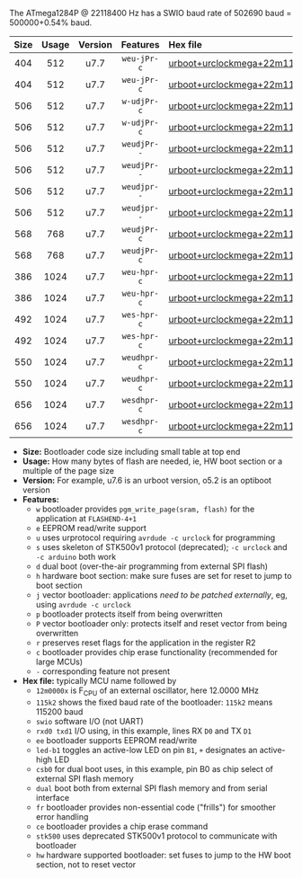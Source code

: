 The ATmega1284P @ 22118400 Hz has a SWIO baud rate of 502690 baud = 500000+0.54% baud.

|Size|Usage|Version|Features|Hex file|
|:-:|:-:|:-:|:-:|:--|
|404|512|u7.7|`weu-jPr-c`|[urboot+urclockmega+22m1184x++500k0_swio_rxd0_txd1_ee_led+c7_fr_ce.hex](https://raw.githubusercontent.com/stefanrueger/urboot.hex/main/boards/urclockmega/external_oscillator/fcpu+22m1184_Hz/br++500k0_bps/urboot+urclockmega+22m1184x++500k0_swio_rxd0_txd1_ee_led+c7_fr_ce.hex)|
|404|512|u7.7|`weu-jPr-c`|[urboot+urclockmega+22m1184x++500k0_swio_rxd2_txd3_ee_led+c7_fr_ce.hex](https://raw.githubusercontent.com/stefanrueger/urboot.hex/main/boards/urclockmega/external_oscillator/fcpu+22m1184_Hz/br++500k0_bps/urboot+urclockmega+22m1184x++500k0_swio_rxd2_txd3_ee_led+c7_fr_ce.hex)|
|506|512|u7.7|`w-udjPr-c`|[urboot+urclockmega+22m1184x++500k0_swio_rxd0_txd1_led+c7_csb3_dual_fr_ce.hex](https://raw.githubusercontent.com/stefanrueger/urboot.hex/main/boards/urclockmega/external_oscillator/fcpu+22m1184_Hz/br++500k0_bps/urboot+urclockmega+22m1184x++500k0_swio_rxd0_txd1_led+c7_csb3_dual_fr_ce.hex)|
|506|512|u7.7|`w-udjPr-c`|[urboot+urclockmega+22m1184x++500k0_swio_rxd2_txd3_led+c7_csb3_dual_fr_ce.hex](https://raw.githubusercontent.com/stefanrueger/urboot.hex/main/boards/urclockmega/external_oscillator/fcpu+22m1184_Hz/br++500k0_bps/urboot+urclockmega+22m1184x++500k0_swio_rxd2_txd3_led+c7_csb3_dual_fr_ce.hex)|
|506|512|u7.7|`weudjPr--`|[urboot+urclockmega+22m1184x++500k0_swio_rxd0_txd1_ee_led+c7_csb3_dual.hex](https://raw.githubusercontent.com/stefanrueger/urboot.hex/main/boards/urclockmega/external_oscillator/fcpu+22m1184_Hz/br++500k0_bps/urboot+urclockmega+22m1184x++500k0_swio_rxd0_txd1_ee_led+c7_csb3_dual.hex)|
|506|512|u7.7|`weudjPr--`|[urboot+urclockmega+22m1184x++500k0_swio_rxd2_txd3_ee_led+c7_csb3_dual.hex](https://raw.githubusercontent.com/stefanrueger/urboot.hex/main/boards/urclockmega/external_oscillator/fcpu+22m1184_Hz/br++500k0_bps/urboot+urclockmega+22m1184x++500k0_swio_rxd2_txd3_ee_led+c7_csb3_dual.hex)|
|506|512|u7.7|`weudjpr--`|[urboot+urclockmega+22m1184x++500k0_swio_rxd0_txd1_ee_led+c7_csb3_dual_fr.hex](https://raw.githubusercontent.com/stefanrueger/urboot.hex/main/boards/urclockmega/external_oscillator/fcpu+22m1184_Hz/br++500k0_bps/urboot+urclockmega+22m1184x++500k0_swio_rxd0_txd1_ee_led+c7_csb3_dual_fr.hex)|
|506|512|u7.7|`weudjpr--`|[urboot+urclockmega+22m1184x++500k0_swio_rxd2_txd3_ee_led+c7_csb3_dual_fr.hex](https://raw.githubusercontent.com/stefanrueger/urboot.hex/main/boards/urclockmega/external_oscillator/fcpu+22m1184_Hz/br++500k0_bps/urboot+urclockmega+22m1184x++500k0_swio_rxd2_txd3_ee_led+c7_csb3_dual_fr.hex)|
|568|768|u7.7|`weudjPr-c`|[urboot+urclockmega+22m1184x++500k0_swio_rxd0_txd1_ee_led+c7_csb3_dual_fr_ce.hex](https://raw.githubusercontent.com/stefanrueger/urboot.hex/main/boards/urclockmega/external_oscillator/fcpu+22m1184_Hz/br++500k0_bps/urboot+urclockmega+22m1184x++500k0_swio_rxd0_txd1_ee_led+c7_csb3_dual_fr_ce.hex)|
|568|768|u7.7|`weudjPr-c`|[urboot+urclockmega+22m1184x++500k0_swio_rxd2_txd3_ee_led+c7_csb3_dual_fr_ce.hex](https://raw.githubusercontent.com/stefanrueger/urboot.hex/main/boards/urclockmega/external_oscillator/fcpu+22m1184_Hz/br++500k0_bps/urboot+urclockmega+22m1184x++500k0_swio_rxd2_txd3_ee_led+c7_csb3_dual_fr_ce.hex)|
|386|1024|u7.7|`weu-hpr-c`|[urboot+urclockmega+22m1184x++500k0_swio_rxd0_txd1_ee_led+c7_fr_ce_hw.hex](https://raw.githubusercontent.com/stefanrueger/urboot.hex/main/boards/urclockmega/external_oscillator/fcpu+22m1184_Hz/br++500k0_bps/urboot+urclockmega+22m1184x++500k0_swio_rxd0_txd1_ee_led+c7_fr_ce_hw.hex)|
|386|1024|u7.7|`weu-hpr-c`|[urboot+urclockmega+22m1184x++500k0_swio_rxd2_txd3_ee_led+c7_fr_ce_hw.hex](https://raw.githubusercontent.com/stefanrueger/urboot.hex/main/boards/urclockmega/external_oscillator/fcpu+22m1184_Hz/br++500k0_bps/urboot+urclockmega+22m1184x++500k0_swio_rxd2_txd3_ee_led+c7_fr_ce_hw.hex)|
|492|1024|u7.7|`wes-hpr-c`|[urboot+urclockmega+22m1184x++500k0_swio_rxd0_txd1_ee_led+c7_fr_ce_stk500_hw.hex](https://raw.githubusercontent.com/stefanrueger/urboot.hex/main/boards/urclockmega/external_oscillator/fcpu+22m1184_Hz/br++500k0_bps/urboot+urclockmega+22m1184x++500k0_swio_rxd0_txd1_ee_led+c7_fr_ce_stk500_hw.hex)|
|492|1024|u7.7|`wes-hpr-c`|[urboot+urclockmega+22m1184x++500k0_swio_rxd2_txd3_ee_led+c7_fr_ce_stk500_hw.hex](https://raw.githubusercontent.com/stefanrueger/urboot.hex/main/boards/urclockmega/external_oscillator/fcpu+22m1184_Hz/br++500k0_bps/urboot+urclockmega+22m1184x++500k0_swio_rxd2_txd3_ee_led+c7_fr_ce_stk500_hw.hex)|
|550|1024|u7.7|`weudhpr-c`|[urboot+urclockmega+22m1184x++500k0_swio_rxd0_txd1_ee_led+c7_csb3_dual_fr_ce_hw.hex](https://raw.githubusercontent.com/stefanrueger/urboot.hex/main/boards/urclockmega/external_oscillator/fcpu+22m1184_Hz/br++500k0_bps/urboot+urclockmega+22m1184x++500k0_swio_rxd0_txd1_ee_led+c7_csb3_dual_fr_ce_hw.hex)|
|550|1024|u7.7|`weudhpr-c`|[urboot+urclockmega+22m1184x++500k0_swio_rxd2_txd3_ee_led+c7_csb3_dual_fr_ce_hw.hex](https://raw.githubusercontent.com/stefanrueger/urboot.hex/main/boards/urclockmega/external_oscillator/fcpu+22m1184_Hz/br++500k0_bps/urboot+urclockmega+22m1184x++500k0_swio_rxd2_txd3_ee_led+c7_csb3_dual_fr_ce_hw.hex)|
|656|1024|u7.7|`wesdhpr-c`|[urboot+urclockmega+22m1184x++500k0_swio_rxd0_txd1_ee_led+c7_csb3_dual_fr_ce_stk500_hw.hex](https://raw.githubusercontent.com/stefanrueger/urboot.hex/main/boards/urclockmega/external_oscillator/fcpu+22m1184_Hz/br++500k0_bps/urboot+urclockmega+22m1184x++500k0_swio_rxd0_txd1_ee_led+c7_csb3_dual_fr_ce_stk500_hw.hex)|
|656|1024|u7.7|`wesdhpr-c`|[urboot+urclockmega+22m1184x++500k0_swio_rxd2_txd3_ee_led+c7_csb3_dual_fr_ce_stk500_hw.hex](https://raw.githubusercontent.com/stefanrueger/urboot.hex/main/boards/urclockmega/external_oscillator/fcpu+22m1184_Hz/br++500k0_bps/urboot+urclockmega+22m1184x++500k0_swio_rxd2_txd3_ee_led+c7_csb3_dual_fr_ce_stk500_hw.hex)|

- **Size:** Bootloader code size including small table at top end
- **Usage:** How many bytes of flash are needed, ie, HW boot section or a multiple of the page size
- **Version:** For example, u7.6 is an urboot version, o5.2 is an optiboot version
- **Features:**
  + `w` bootloader provides `pgm_write_page(sram, flash)` for the application at `FLASHEND-4+1`
  + `e` EEPROM read/write support
  + `u` uses urprotocol requiring `avrdude -c urclock` for programming
  + `s` uses skeleton of STK500v1 protocol (deprecated); `-c urclock` and `-c arduino` both work
  + `d` dual boot (over-the-air programming from external SPI flash)
  + `h` hardware boot section: make sure fuses are set for reset to jump to boot section
  + `j` vector bootloader: applications *need to be patched externally*, eg, using `avrdude -c urclock`
  + `p` bootloader protects itself from being overwritten
  + `P` vector bootloader only: protects itself and reset vector from being overwritten
  + `r` preserves reset flags for the application in the register R2
  + `c` bootloader provides chip erase functionality (recommended for large MCUs)
  + `-` corresponding feature not present
- **Hex file:** typically MCU name followed by
  + `12m0000x` is F<sub>CPU</sub> of an external oscillator, here 12.0000 MHz
  + `115k2` shows the fixed baud rate of the bootloader: `115k2` means 115200 baud
  + `swio` software I/O (not UART)
  + `rxd0 txd1` I/O using, in this example, lines RX `D0` and TX `D1`
  + `ee` bootloader supports EEPROM read/write
  + `led-b1` toggles an active-low LED on pin `B1`, `+` designates an active-high LED
  + `csb0` for dual boot uses, in this example, pin B0 as chip select of external SPI flash memory
  + `dual` boot both from external SPI flash memory and from serial interface
  + `fr` bootloader provides non-essential code ("frills") for smoother error handling
  + `ce` bootloader provides a chip erase command
  + `stk500` uses deprecated STK500v1 protocol to communicate with bootloader
  + `hw` hardware supported bootloader: set fuses to jump to the HW boot section, not to reset vector
